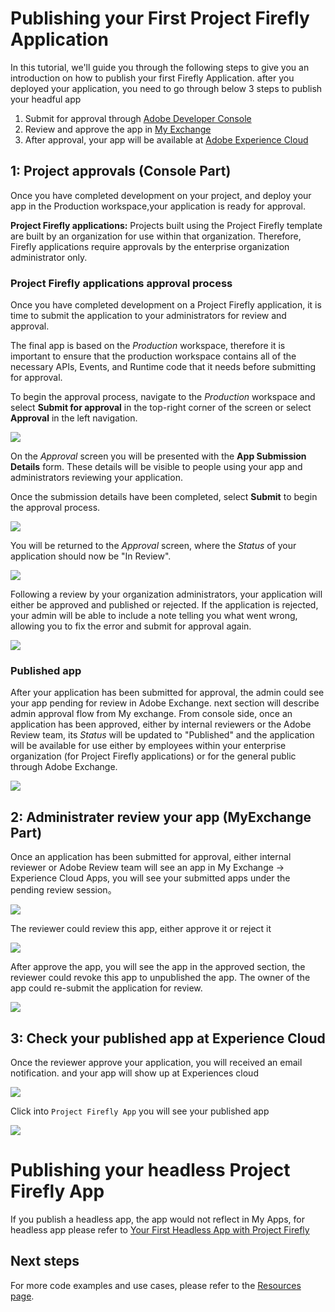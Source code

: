 # Publishing your First Project Firefly Application
In this tutorial, we'll guide you through the following steps to give you an introduction on how to publish your first Firefly Application. 
after you deployed your application, you need to go through below 3 steps to publish your headful app
1. Submit for approval through [Adobe Developer Console](https://console.adobe.io/)
2. Review and approve the app in [My Exchange](https://exchange.adobe.com/my-exchange.html)
3. After approval, your app will be available at [Adobe Experience Cloud](https://experience.adobe.com/#/@adobeio/home)

## 1: Project approvals (Console Part)

Once you have completed development on your project, and deploy your app in the Production workspace,your application is ready for approval. 

**Project Firefly applications:** Projects built using the Project Firefly template are built by an organization for use within that organization. Therefore, Firefly applications require approvals by the enterprise organization administrator only. 
    
### Project Firefly applications approval process

Once you have completed development on a Project Firefly application, it is time to submit the application to your administrators for review and approval.

The final app is based on the *Production* workspace, therefore it is important to ensure that the production workspace contains all of the necessary APIs, Events, and Runtime code that it needs before submitting for approval.

To begin the approval process, navigate to the *Production* workspace and select **Submit for approval** in the top-right corner of the screen or select **Approval** in the left navigation.

![](../images/approval-production-overview.png)

On the *Approval* screen you will be presented with the **App Submission Details** form. These details will be visible to people using your app and administrators reviewing your application.

Once the submission details have been completed, select **Submit** to begin the approval process.

![](../images/approval-app-submission-details.png)

You will be returned to the *Approval* screen, where the *Status* of your application should now be "In Review".

![](../images/approval-in-review.png)

Following a review by your organization administrators, your application will either be approved and published or rejected. If the application is rejected, your admin will be able to include a note telling you what went wrong, allowing you to fix the error and submit for approval again.

![](../images/approval-app-rejected.png)

### Published app

After your application has been submitted for approval, the admin could see your app pending for review in Adobe Exchange. next section will describe admin approval flow from My exchange. From console side, once an application has been approved, either by internal reviewers or the Adobe Review team, its *Status* will be updated to "Published" and the application will be available for use either by employees within your enterprise organization (for Project Firefly applications) or for the general public through Adobe Exchange.

![](../images/approval-published.png)

## 2: Administrater review your app (MyExchange Part)

Once an application has been submitted for approval, either internal reviewer or Adobe Review team will see an app in My Exchange -> Experience Cloud Apps, you will see your submitted apps under the pending review session。

![](../images/approval-myexchange.png)

The reviewer could review this app, either approve it or reject it 

![](../images/approval-myexchange-review.png)

After approve the app, you will see the app in the approved section, the reviewer could revoke this app to unpublished the app. The owner of the app could re-submit the application for review.

![](../images/approval-myexchange-revoke.png)


## 3: Check your published app at Experience Cloud

Once the reviewer approve your application, you will received an email notification. and your app will show up at Experiences cloud

![](../images/approval-myapp-home.png)

Click into `Project Firefly App` you will see your published app

![](../images/approval-myapp-customapps.png)



# Publishing your headless Project Firefly App

If you publish a headless app, the app would not reflect in My Apps, for headless app please refer to 
[Your First Headless App with Project Firefly](https://adobeio-codelabs-barcode-adobedocs.project-helix.page/?src=/README.html)

## Next steps

For more code examples and use cases, please refer to the [Resources page](../resources.md).
